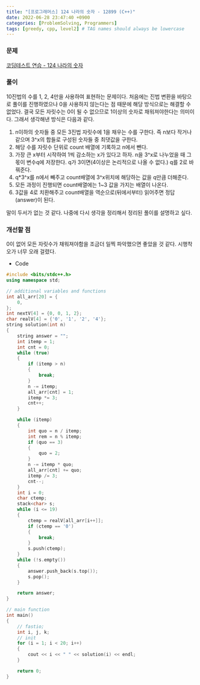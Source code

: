 ```yaml
---
title: "[프로그래머스] 124 나라의 숫자 - 12899 (C++)"
date: 2022-06-28 23:47:40 +0900
categories: [ProblemSolving, Programmers]
tags: [greedy, cpp, level2] # TAG names should always be lowercase
---
```


### 문제

[코딩테스트 연습 - 124 나라의 숫자](https://programmers.co.kr/learn/courses/30/lessons/12899)

### 풀이

10진법의 수를 1, 2, 4만을 사용하여 표현하는 문제이다. 처음에는 진법 변환을 바탕으로 풀이를 진행하였으나 0을 사용하지 않는다는 점 때문에 해당 방식으로는 해결할 수 없었다. 결국 모든 자릿수는 0이 될 수 없으므로 1이상의 숫자로 채워져야한다는 의미이다. 그래서 생각해낸 방식은 다음과 같다.

1. n이하의 숫자들 중 모든 3진법 자릿수에 1을 채우는 수를 구한다. 즉 n보다 작거나 같으며 3^x의 합들로 구성된 숫자들 중 최댓값을 구한다.
2. 해당 수를 자릿수 단위로 count 배열에 기록하고 n에서 뺀다.
3. 가장 큰 x부터 시작하여 1씩 감소하는 x가 있다고 하자. n을 3^x로 나누었을 때 그 몫이 변수q에 저장한다. q가 3이면(4이상은 논리적으로 나올 수 없다.) q를 2로 바꿔준다.
4. q\*3^x를 n에서 빼주고 count배열에 3^x위치에 해당하는 값을 q만큼 더해준다.
5. 모든 과정이 진행되면 count배열에는 1~3 값을 가지는 배열이 나온다.
6. 3값을 4로 치환해주고 count배열을 역순으로(뒤에서부터) 읽어주면 정답(answer)이 된다.

말이 두서가 없는 것 같다. 나중에 다시 생각을 정리해서 정리된 풀이를 설명하고 싶다.

### 개선할 점

0이 없어 모든 자릿수가 채워져야함을 조금더 일찍 파악했으면 좋았을 것 같다. 시행착오가 너무 오래 걸렸다.

- Code

```cpp
#include <bits/stdc++.h>
using namespace std;

// additional variables and functions
int all_arr[20] = {
    0,
};
int nextV[4] = {0, 0, 1, 2};
char realV[4] = {'0', '1', '2', '4'};
string solution(int n)
{
    string answer = "";
    int itemp = 1;
    int cnt = 0;
    while (true)
    {
        if (itemp > n)
        {
            break;
        }
        n -= itemp;
        all_arr[cnt] = 1;
        itemp *= 3;
        cnt++;
    }

    while (itemp)
    {
        int quo = n / itemp;
        int rem = n % itemp;
        if (quo == 3)
        {
            quo = 2;
        }
        n -= itemp * quo;
        all_arr[cnt] += quo;
        itemp /= 3;
        cnt--;
    }
    int i = 0;
    char ctemp;
    stack<char> s;
    while (i <= 19)
    {
        ctemp = realV[all_arr[i++]];
        if (ctemp == '0')
        {
            break;
        }
        s.push(ctemp);
    }
    while (!s.empty())
    {
        answer.push_back(s.top());
        s.pop();
    }

    return answer;
}

// main function
int main()
{
    // fastio;
    int i, j, k;
    // init
    for (i = 1; i < 20; i++)
    {
        cout << i << " " << solution(i) << endl;
    }

    return 0;
}
```
